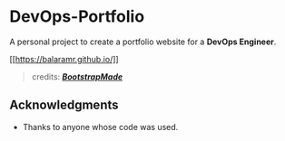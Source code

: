 # DevOps-Portfolio 
A personal project to create a portfolio website for a **DevOps Engineer**.

[[https://balaramr.github.io/]]


>credits: [***BootstrapMade***](https://bootstrapmade.com/)
## Acknowledgments
* Thanks to anyone whose code was used.
